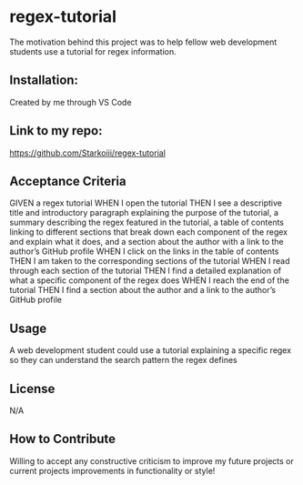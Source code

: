# regex-tutorial
The motivation behind this project was to help fellow web development students use a tutorial for regex information.
## Installation:
Created by me through VS Code
## Link to my repo:
https://github.com/Starkoiii/regex-tutorial

## Acceptance Criteria
GIVEN a regex tutorial
WHEN I open the tutorial
THEN I see a descriptive title and introductory paragraph explaining the purpose of the tutorial, a summary describing the regex featured in the tutorial, a table of contents linking to different sections that break down each component of the regex and explain what it does, and a section about the author with a link to the author’s GitHub profile
WHEN I click on the links in the table of contents
THEN I am taken to the corresponding sections of the tutorial
WHEN I read through each section of the tutorial
THEN I find a detailed explanation of what a specific component of the regex does
WHEN I reach the end of the tutorial
THEN I find a section about the author and a link to the author’s GitHub profile

## Usage
A web development student could use a tutorial explaining a specific regex
so they can understand the search pattern the regex defines
## License
N/A
## How to Contribute
Willing to accept any constructive criticism to improve my future projects or current projects improvements in functionality or style!
